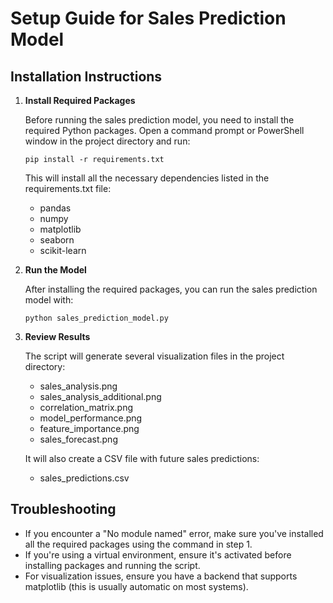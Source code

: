 # Setup Guide for Sales Prediction Model

## Installation Instructions

1. **Install Required Packages**

   Before running the sales prediction model, you need to install the required Python packages. Open a command prompt or PowerShell window in the project directory and run:

   ```
   pip install -r requirements.txt
   ```

   This will install all the necessary dependencies listed in the requirements.txt file:
   - pandas
   - numpy
   - matplotlib
   - seaborn
   - scikit-learn

2. **Run the Model**

   After installing the required packages, you can run the sales prediction model with:

   ```
   python sales_prediction_model.py
   ```

3. **Review Results**

   The script will generate several visualization files in the project directory:
   - sales_analysis.png
   - sales_analysis_additional.png
   - correlation_matrix.png
   - model_performance.png
   - feature_importance.png
   - sales_forecast.png

   It will also create a CSV file with future sales predictions:
   - sales_predictions.csv

## Troubleshooting

- If you encounter a "No module named" error, make sure you've installed all the required packages using the command in step 1.
- If you're using a virtual environment, ensure it's activated before installing packages and running the script.
- For visualization issues, ensure you have a backend that supports matplotlib (this is usually automatic on most systems).